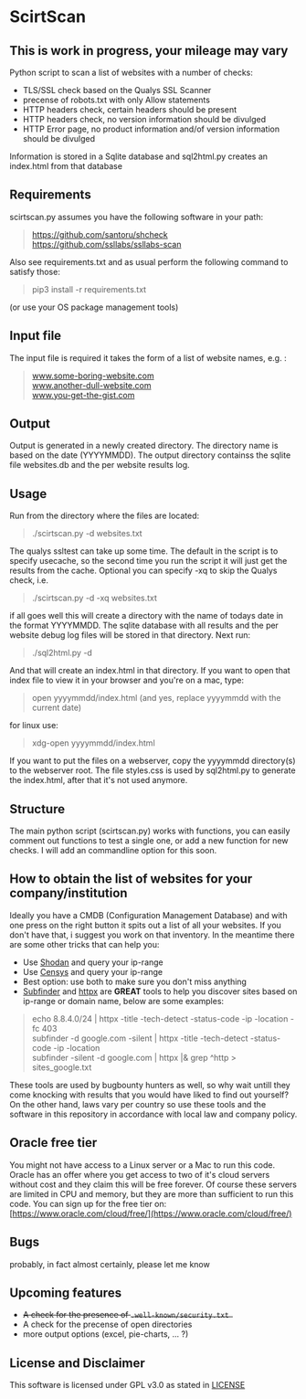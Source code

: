 # ScirtScan
## This is work in progress, your mileage may vary

Python script to scan a list of websites with a number of checks:

* TLS/SSL check based on the Qualys SSL Scanner
* precense of robots.txt with only Allow statements
* HTTP headers check, certain headers should be present
* HTTP headers check, no version information should be divulged
* HTTP Error page, no product information and/of version information should be divulged

Information is stored in a Sqlite database and sql2html.py creates an index.html from that database

## Requirements
scirtscan.py assumes you have the following software in your path:
> https://github.com/santoru/shcheck  
> https://github.com/ssllabs/ssllabs-scan 

Also see requirements.txt and as usual perform the following command to satisfy those:
> pip3 install -r requirements.txt
 
(or use your OS package management tools)

## Input file
The input file is required it takes the form of a list of website names, e.g. :
> www.some-boring-website.com  
> www.another-dull-website.com  
> www.you-get-the-gist.com  

## Output
Output is generated in a newly created directory. The directory name is based on the date (YYYYMMDD). The output directory containss the sqlite file websites.db and the per website results log. 

## Usage
Run from the directory where the files are located:
> ./scirtscan.py -d websites.txt

The qualys ssltest can take up some time. The default in the script is to specify usecache, so the second time you run the script it will just get the results from the cache. Optional you can specify -xq to skip the Qualys check, i.e.
> ./scirtscan.py -d -xq websites.txt

if all goes well this will create a directory with the name of todays date in the format YYYYMMDD. The sqlite database with all results and the per website debug log files will be stored in that directory. Next run:
> ./sql2html.py -d

And that will create an index.html in that directory. If you want to open that index file to view it in your browser and you're on a mac, type:
> open yyyymmdd/index.html (and yes, replace yyyymmdd with the current date)

for linux use:
> xdg-open yyyymmdd/index.html

If you want to put the files on a webserver, copy the yyyymmdd directory(s) to the webserver root. The file styles.css is used by sql2html.py to generate the index.html, after that it's not used anymore.

## Structure
The main python script (scirtscan.py) works with functions, you can easily comment out functions to test a single one, or add a new function for new checks. I will add an commandline option for this soon. 

## How to obtain the list of websites for your company/institution
Ideally you have a CMDB (Configuration Management Database) and with one press on the right button it spits out a list of all your websites. If you don't have that, i suggest you work on that inventory. In the meantime there are some other tricks that can help you:

* Use [Shodan](https://www.shodan.io/) and query your ip-range
* Use [Censys](https://censys.io/) and query your ip-range
* Best option: use both to make sure you don't miss anything
* [Subfinder](https://github.com/projectdiscovery/subfinder) and [httpx](https://github.com/projectdiscovery/httpx) are **GREAT** tools to help you discover sites based on ip-range or domain name, below are some examples:

> echo 8.8.4.0/24 | httpx -title -tech-detect -status-code -ip -location -fc 403  
> subfinder -d google.com -silent | httpx -title -tech-detect -status-code -ip -location  
> subfinder -silent -d google.com | httpx |& grep ^http > sites_google.txt
 
These tools are used by bugbounty hunters as well, so why wait untill they come knocking with results that you would have liked to find out yourself? On the other hand, laws vary per country so use these tools and the software in this repository in accordance with local law and company policy.

## Oracle free tier
You might not have access to a Linux server or a Mac to run this code. Oracle has an offer where you get access to two of it's cloud servers without cost and they claim this will be free forever. Of course these servers are limited in CPU and memory, but they are more than sufficient to run this code. You can sign up for the free tier on: [https://www.oracle.com/cloud/free/](https://www.oracle.com/cloud/free/)

## Bugs
probably, in fact almost certainly, please let me know

## Upcoming features
* ~~A check for the presence of `.well-known/security.txt `~~
* A check for the precense of open directories
* more output options (excel, pie-charts, ... ?)

## License and Disclaimer
This software is licensed under GPL v3.0 as stated in [LICENSE](https://github.com/beamzer/ScirtScan/blob/main/LICENSE)
